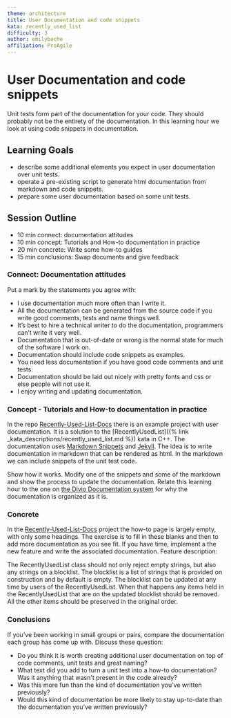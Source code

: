 ```yaml
---
theme: architecture
title: User Documentation and code snippets
kata: recently_used_list
difficulty: 3
author: emilybache
affiliation: ProAgile
---
```


# User Documentation and code snippets

Unit tests form part of the documentation for your code. They should probably not be the entirety of the documentation. In this learning hour we look at using code snippets in documentation.

## Learning Goals
- describe some additional elements you expect in user documentation over unit tests.
- operate a pre-existing script to generate html documentation from markdown and code snippets.
- prepare some user documentation based on some unit tests.

## Session Outline

* 10 min connect: documentation attitudes
* 10 min concept: Tutorials and How-to documentation in practice
* 20 min concrete: Write some how-to guides
* 15 min conclusions: Swap documents and give feedback


### Connect: Documentation attitudes
Put a mark by the statements you agree with:

- I use documentation much more often than I write it.
- All the documentation can be generated from the source code if you write good comments, tests and name things well.
- It’s best to hire a technical writer to do the documentation, programmers can’t write it very well. 
- Documentation that is out-of-date or wrong is the normal state for much of the software I work on. 
- Documentation should include code snippets as examples.
- You need less documentation if you have good code comments and unit tests. 
- Documentation should be laid out nicely with pretty fonts and css or else people will not use it. 
- I enjoy writing and updating documentation.


### Concept - Tutorials and How-to documentation in practice
In the repo [Recently-Used-List-Docs](https://github.com/emilybache/Recently-Used-List-Docs) there is an example project with user documentation. It is a solution to the [RecentlyUsedList]({% link _kata_descriptions/recently_used_list.md %}) kata in C++.
The documentation uses [Markdown Snippets](https://github.com/SimonCropp/MarkdownSnippets) and [Jekyll](https://jekyllrb.com/). The idea is to write documentation in markdown that can be rendered as html. In the markdown we can include snippets of the unit test code. 

Show how it works. Modify one of the snippets and some of the markdown and show the process to update the documentation. Relate this learning hour to the one on [the Divio Documentation system](divio_system.html) for why the documentation is organized as it is.

### Concrete
In the [Recently-Used-List-Docs](https://github.com/emilybache/Recently-Used-List-Docs) project the how-to page is largely empty, with only some headings. The exercise is to fill in these blanks and then to add more documentation as you see fit. If you have time, implement a the new feature and write the associated documentation. Feature description:

The RecentlyUsedList class should not only reject empty strings, but also any strings on a blocklist. The blocklist is a list of strings that is provided on construction and by default is empty. The blocklist can be updated at any time by users of the RecentlyUsedList. When that happens any items held in the RecentlyUsedList that are on the updated blocklist should be removed. All the other items should be preserved in the original order.

### Conclusions
If you've been working in small groups or pairs, compare the documentation each group has come up with. Discuss these question:

- Do you think it is worth creating additional user documentation on top of code comments, unit tests and great naming?
- What text did you add to turn a unit test into a how-to documentation? Was it anything that wasn't present in the code already?
- Was this more fun than the kind of documentation you've written previously?
- Would this kind of documentation be more likely to stay up-to-date than the documentation you've written previously?